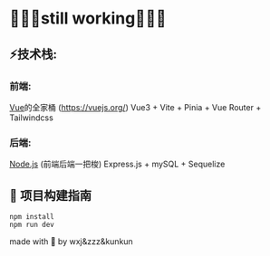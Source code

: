 # 🚧🚧🚧still working🚧🚧🚧
## :zap:技术栈: 
### 前端:
[Vue](https://vuejs.org/)的全家桶 (https://vuejs.org/)
Vue3 + Vite + Pinia + Vue Router + Tailwindcss
### 后端:
[Node.js](https://nodejs.org/) (前端后端一把梭)
Express.js + mySQL + Sequelize
## :shell: 项目构建指南
``` shell
npm install
npm run dev
```
made with :blue_heart: by wxj&zzz&kunkun
